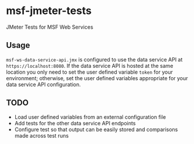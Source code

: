 # msf-jmeter-tests

JMeter Tests for MSF Web Services

## Usage
`msf-ws-data-service-api.jmx` is configured to use the data service API at
`https://localhost:8080`. If the data service API is hosted at the same location
you only need to set the user defined variable `token` for your environment;
otherwise, set the user defined variables appropriate for your data service API
configuration.

## TODO
* Load user defined variables from an external configuration file
* Add tests for the other data service API endpoints
* Configure test so that output can be easily stored and comparisons made across test runs
